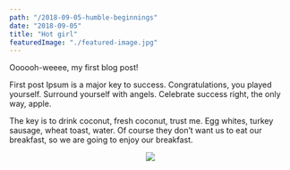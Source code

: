 ```yaml
---
path: "/2018-09-05-humble-beginnings"
date: "2018-09-05"
title: "Hot girl"
featuredImage: "./featured-image.jpg"
---
```


Oooooh-weeee, my first blog post!

 First post Ipsum is a major key to success. Congratulations, you played yourself. Surround yourself with angels. Celebrate success right, the only way, apple. 
 
 The key is to drink coconut, fresh coconut, trust me. Egg whites, turkey sausage, wheat toast, water. Of course they don’t want us to eat our breakfast, so we are going to enjoy our breakfast.

<div style="display: flex; justify-content: center;">
<img src=https://i.imgur.com/m1ZIJgQ.jpg> 
</div>
